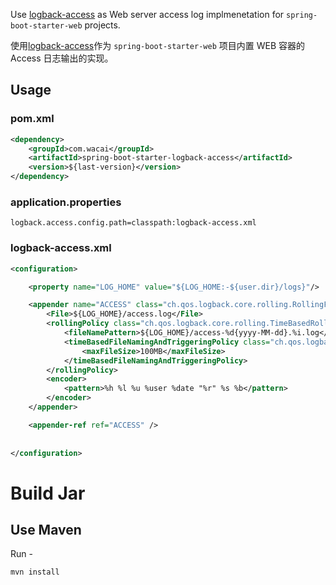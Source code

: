 Use [logback-access](http://logback.qos.ch/access.html) as Web server access log implmenetation for `spring-boot-starter-web` projects.

使用[logback-access](http://logback.qos.ch/access.html)作为 `spring-boot-starter-web` 项目内置 WEB 容器的 Access 日志输出的实现。

## Usage

### pom.xml

```xml
<dependency>
    <groupId>com.wacai</groupId>
    <artifactId>spring-boot-starter-logback-access</artifactId>
    <version>${last-version}</version>
</dependency>

```

### application.properties

```
logback.access.config.path=classpath:logback-access.xml
```

### logback-access.xml

```xml
<configuration>

    <property name="LOG_HOME" value="${LOG_HOME:-${user.dir}/logs}"/>

    <appender name="ACCESS" class="ch.qos.logback.core.rolling.RollingFileAppender">
        <File>${LOG_HOME}/access.log</File>
        <rollingPolicy class="ch.qos.logback.core.rolling.TimeBasedRollingPolicy">
            <fileNamePattern>${LOG_HOME}/access-%d{yyyy-MM-dd}.%i.log</fileNamePattern>
            <timeBasedFileNamingAndTriggeringPolicy class="ch.qos.logback.core.rolling.SizeAndTimeBasedFNATP">
                <maxFileSize>100MB</maxFileSize>
            </timeBasedFileNamingAndTriggeringPolicy>
        </rollingPolicy>
        <encoder>
            <pattern>%h %l %u %user %date "%r" %s %b</pattern>
        </encoder>
    </appender>

    <appender-ref ref="ACCESS" />
    
    
</configuration>
```

# Build Jar
## Use Maven
Run - 
```
mvn install
```
